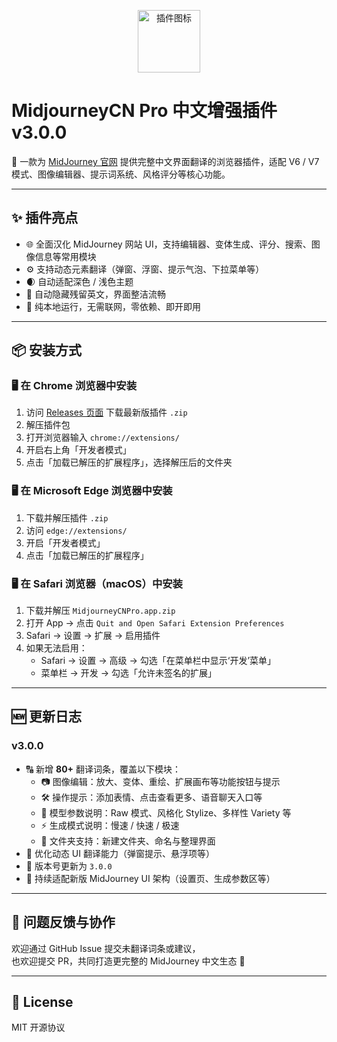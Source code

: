 <p align="center">
  <img src="[https://github.com/cwser/midjourney-cn-pro/blob/main/icon/icon.svg?raw=true](https://github.com/cwser/midjourney-chinese-plugin/blob/main/iocn/icon.svg)" width="100" alt="插件图标">
</p>

# MidjourneyCN Pro 中文增强插件 v3.0.0

📌 一款为 [MidJourney 官网](https://www.midjourney.com/) 提供完整中文界面翻译的浏览器插件，适配 V6 / V7 模式、图像编辑器、提示词系统、风格评分等核心功能。

---

## ✨ 插件亮点

- 🌐 全面汉化 MidJourney 网站 UI，支持编辑器、变体生成、评分、搜索、图像信息等常用模块
- ⚙️ 支持动态元素翻译（弹窗、浮窗、提示气泡、下拉菜单等）
- 🌒 自动适配深色 / 浅色主题
- 🧠 自动隐藏残留英文，界面整洁流畅
- 📁 纯本地运行，无需联网，零依赖、即开即用

---

## 📦 安装方式

### 🖥 **在 Chrome 浏览器中安装**

1. 访问 [Releases 页面](https://github.com/cwser/midjourney-cn-pro/releases) 下载最新版插件 `.zip`
2. 解压插件包
3. 打开浏览器输入 `chrome://extensions/`
4. 开启右上角「开发者模式」
5. 点击「加载已解压的扩展程序」，选择解压后的文件夹

### 🖥 **在 Microsoft Edge 浏览器中安装**

1. 下载并解压插件 `.zip`
2. 访问 `edge://extensions/`
3. 开启「开发者模式」
4. 点击「加载已解压的扩展程序」

### 🖥 **在 Safari 浏览器（macOS）中安装**

1. 下载并解压 `MidjourneyCNPro.app.zip`
2. 打开 App → 点击 `Quit and Open Safari Extension Preferences`
3. Safari → 设置 → 扩展 → 启用插件  
4. 如果无法启用：
   - Safari → 设置 → 高级 → 勾选「在菜单栏中显示‘开发’菜单」
   - 菜单栏 → 开发 → 勾选「允许未签名的扩展」

---

## 🆕 更新日志

### v3.0.0

- 🔠 新增 **80+** 翻译词条，覆盖以下模块：
  - 📷 图像编辑：放大、变体、重绘、扩展画布等功能按钮与提示
  - 🛠️ 操作提示：添加表情、点击查看更多、语音聊天入口等
  - 🧩 模型参数说明：Raw 模式、风格化 Stylize、多样性 Variety 等
  - ⚡ 生成模式说明：慢速 / 快速 / 极速
  - 📁 文件夹支持：新建文件夹、命名与整理界面
- 🧼 优化动态 UI 翻译能力（弹窗提示、悬浮项等）
- 🧾 版本号更新为 `3.0.0`
- 🔄 持续适配新版 MidJourney UI 架构（设置页、生成参数区等）

---

## 💬 问题反馈与协作

欢迎通过 GitHub Issue 提交未翻译词条或建议，  
也欢迎提交 PR，共同打造更完整的 MidJourney 中文生态 🌱

---

## 🪪 License

MIT 开源协议
